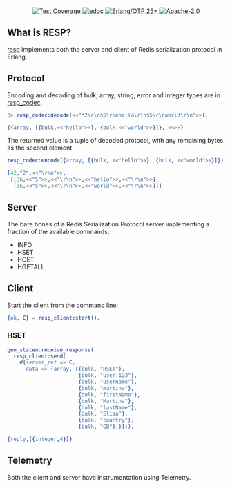 <br>

<p align="center">
    <a href="https://shortishly.github.io/resp/cover/">
      <img alt="Test Coverage" src="https://img.shields.io/badge/dynamic/json?url=https%3A%2F%2Fshortishly.github.io%2Fresp%2Fcover%2Fcoverage.json&query=%24.total&suffix=%25&style=flat-square&label=Test%20Coverage&color=green">
    </a>
    <a href="https://shortishly.github.io/resp/edoc/">
      <img alt="edoc" src="https://img.shields.io/badge/Documentation-edoc-green?style=flat-square">
    </a>
    <a href="https://erlang.org/">
      <img alt="Erlang/OTP 25+" src="https://img.shields.io/badge/Erlang%2FOTP-25%2B-green?style=flat-square">
    </a>
    <a href="https://www.apache.org/licenses/LICENSE-2.0">
      <img alt="Apache-2.0" src="https://img.shields.io/github/license/shortishly/resp?style=flat-square">
    </a>
</p>

## What is RESP?

[resp][resp-github] implements both the server and client of Redis
serialization protocol in Erlang.

## Protocol

Encoding and decoding of bulk, array, string, error and integer types
are in [resp_codec](src/resp_codec.erl).

```erlang
3> resp_codec:decode(<<"*2\r\n$5\r\nhello\r\n$5\r\nworld\r\n">>).

{{array, [{bulk,<<"hello">>}, {bulk,<<"world">>}]}, <<>>}
```

The returned value is a tuple of decoded protocol, with any remaining
bytes as the second element.

```erlang
resp_codec:encode({array, [{bulk, <<"hello">>}, {bulk, <<"world">>}]}).

[42,"2",<<"\r\n">>,
 [[36,<<"5">>,<<"\r\n">>,<<"hello">>,<<"\r\n">>],
  [36,<<"5">>,<<"\r\n">>,<<"world">>,<<"\r\n">>]]]
```

## Server

The bare bones of a Redis Serialization Protocol server implementing a
fraction of the available commands:

- INFO
- HSET
- HGET
- HGETALL

## Client

Start the client from the command line:

```erlang
{ok, C} = resp_client:start().
```

### HSET


```erlang
gen_statem:receive_response(
  resp_client:send(
    #{server_ref => C,
      data => {array, [{bulk, "HSET"},
                       {bulk, "user:123"},
                       {bulk, "username"},
                       {bulk, "martina"},
                       {bulk, "firstName"},
                       {bulk, "Martina"},
                       {bulk, "lastName"},
                       {bulk, "Elisa"},
                       {bulk, "country"},
                       {bulk, "GB"}]}})).

{reply,[{integer,4}]}
```

## Telemetry

Both the client and server have instrumentation using Telemetry.

[resp-github]: https://github.com/shortishly/resp
